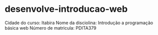 # desenvolve-introducao-web
Cidade do curso: Itabira
Nome da disciolina: Introdução a programação básica web
Número de matricula: 	PDITA379
